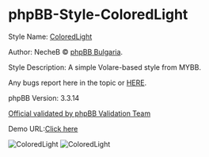 # phpBB-Style-ColoredLight

Style Name: [ColoredLight](https://phpbb-bg.info/forums/viewtopic.php?t=687)

Author: NecheB © [phpBB Bulgaria](https://phpbb-bg.info/).

Style Description: A simple Volare-based style from MYBB.

Any bugs report here in the topic or [HERE](https://phpbb-bg.info/forums/viewforum.php?f=80).

phpBB Version: 3.3.14

[Official validated by phpBB Validation Team](https://www.phpbb.com/community/viewtopic.php?p=15972004#p15972004)

Demo URL:[Click here](https://demo.phpbb-bg.info/index.php?style=38)

![ColoredLight](https://i.imgur.com/cbJYvzC.png)
![ColoredLight](https://i.imgur.com/iu9cLO8.png)